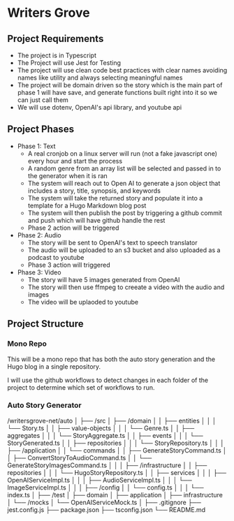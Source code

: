 # Writers Grove

## Project Requirements

- The project is in Typescript
- The Project will use Jest for Testing
- The project will use clean code best practices with clear names avoiding names like utility and always selecting meaningful names
- The project will be domain driven so the story which is the main part of phase 1 will have save, and generate functions built right into it so we can just call them
- We will use dotenv, OpenAI's api library, and youtube api

## Project Phases

- Phase 1: Text
  - A real cronjob on a linux server will run (not a fake javascript one) every hour and start the process
  - A random genre from an array list will be selected and passed in to the generator when it is ran
  - The system will reach out to Open AI to generate a json object that includes a story, title, synopsis, and keywords
  - The system will take the returned story and populate it into a template for a Hugo Markdown blog post
  - The system will then publish the post by triggering a github commit and push which will have github handle the rest
  - Phase 2 action will be triggered
- Phase 2: Audio
  - The story will be sent to OpenAI's text to speech translator
  - The audio will be uploaded to an s3 bucket and also uploaded as a podcast to youtube
  - Phase 3 action will triggered
- Phase 3: Video
  - The story will have 5 images generated from OpenAI
  - The story will then use ffmpeg to creeate a video with the audio and images
  - The video will be uplaoded to youtube

## Project Structure

### Mono Repo

This will be a mono repo that has both the auto story generation and the Hugo blog in a single repository.

I will use the github workflows to detect changes in each folder of the project to determine which set of workflows to run.

### Auto Story Generator

/writersgrove-net/auto
│
├── /src
│ ├── /domain
│ │ ├── entities
│ │ │ └── Story.ts
│ │ ├── value-objects
│ │ │ └── Genre.ts
│ │ ├── aggregates
│ │ │ └── StoryAggregate.ts
│ │ ├── events
│ │ │ └── StoryGenerated.ts
│ │ ├── repositories
│ │ │ └── StoryRepository.ts
│ │
│ ├── /application
│ │ └── commands
│ │ ├── GenerateStoryCommand.ts
│ │ ├── ConvertStoryToAudioCommand.ts
│ │ └── GenerateStoryImagesCommand.ts
│ │
│ ├── /infrastructure
│ │ ├── repositories
│ │ │ └── HugoStoryRepository.ts
│ │ ├── services
│ │ │ ├── OpenAIServiceImpl.ts
│ │ │ ├── AudioServiceImpl.ts
│ │ │ └── ImageServiceImpl.ts
│ │
│ ├── /config
│ │ └── config.ts
│ │
│ └── index.ts
│
├── /test
│ ├── domain
│ ├── application
│ ├── infrastructure
│ └── /mocks
│ └── OpenAIServiceMock.ts
│
├── .gitignore
├── jest.config.js
├── package.json
├── tsconfig.json
└── README.md
